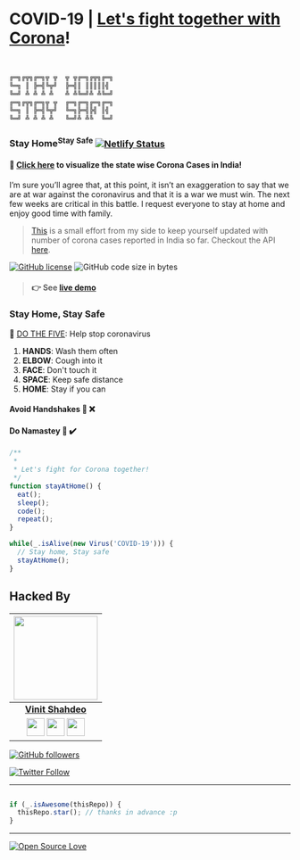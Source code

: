 # COVID-19 | [Let's fight together with Corona](https://corona-cases-india.netlify.com/)!

```javascript


╔═╗╔╦╗╔═╗╦ ╦  ╦ ╦╔═╗╔╦╗╔═╗
╚═╗ ║ ╠═╣╚╦╝  ╠═╣║ ║║║║║╣ 
╚═╝ ╩ ╩ ╩ ╩   ╩ ╩╚═╝╩ ╩╚═╝
╔═╗╔╦╗╔═╗╦ ╦  ╔═╗╔═╗╔═╗╔═╗
╚═╗ ║ ╠═╣╚╦╝  ╚═╗╠═╣╠╣ ║╣ 
╚═╝ ╩ ╩ ╩ ╩   ╚═╝╩ ╩╚  ╚═╝

```

### Stay Home<sup>Stay Safe</sup> [![Netlify Status](https://api.netlify.com/api/v1/badges/0497585e-79a2-4557-aa08-cc2200c3af32/deploy-status)](https://app.netlify.com/sites/corona-cases-india/deploys)

#### :mag_right: [Click here](https://corona-cases-india.netlify.com/) to visualize the state wise Corona Cases in India!

I’m sure you’ll agree that, at this point, it isn’t an exaggeration
to say that we are at war against the coronavirus and that it is a
war we must win. The next few weeks are critical in this battle. I
request everyone to stay at home and enjoy good time with
family.

> [This](https://corona-cases-india.netlify.com/) is a small effort from my side to keep yourself updated with number of corona cases reported in India so far. Checkout the API [here](https://sharadcodes.github.io/covid19-indian-stats/indian_states.json).

[![GitHub license](https://img.shields.io/github/license/vinitshahdeo/Corona-India?logo=github)](https://github.com/vinitshahdeo/Corona-India/blob/master/LICENSE) ![GitHub code size in bytes](https://img.shields.io/github/languages/code-size/vinitshahdeo/Corona-India?logo=react)

> #### :point_right: See [live demo](https://corona-cases-india.netlify.com/)

### Stay Home, Stay Safe

:wave: [DO THE FIVE](https://www.mohfw.gov.in/): Help stop coronavirus

1. **HANDS**: Wash them often
2. **ELBOW**: Cough into it
3. **FACE**: Don't touch it
4. **SPACE**: Keep safe distance
5. **HOME**: Stay if you can


#### Avoid Handshakes 🤝 ❌
#### Do Namastey 🙏 ✔️

```javascript
/**
 * 
 * Let's fight for Corona together!
 */
function stayAtHome() {
  eat();
  sleep();
  code();
  repeat();
}

while(_.isAlive(new Virus('COVID-19'))) {
  // Stay home, Stay safe
  stayAtHome();
}

```
## Hacked By

|                                                                                         <a href="https://fayz.in/stories/s/1522/0/?ckt_id=ZGL1ZGVk&title=story_of_vinit_shahdeo"><img src="assets/vinit-shahdeo.jpg" width=150px height=150px /></a>                                                                                         |
| :------------------------------------------------------------------------------------------------------------------------------------------------------------------------------------------------------------------------------------------------------------------------------------------------------------------------------------------: |
|                                                                                                                                        **[Vinit Shahdeo](https://www.linkedin.com/in/vinitshahdeo/)**                                                                                                                                        |
| <a href="https://twitter.com/Vinit_Shahdeo"><img src="https://raw.githubusercontent.com/vinitshahdeo/Water-Monitoring-System/master/assets/twitter.png" width="32px" height="32px"></a> <a href="https://www.facebook.com/vinit.shahdeo"><img src="https://raw.githubusercontent.com/vinitshahdeo/Water-Monitoring-System/master/assets/facebook.png" width="32px" height="32px"></a> <a href="https://www.linkedin.com/in/vinitshahdeo/"><img src="https://raw.githubusercontent.com/vinitshahdeo/Water-Monitoring-System/master/assets/linkedin.png" width="32px" height="32px"></a> |

[![GitHub followers](https://img.shields.io/github/followers/vinitshahdeo.svg?label=Follow%20@vinitshahdeo&style=social)](https://github.com/vinitshahdeo/) 

[![Twitter Follow](https://img.shields.io/twitter/follow/Vinit_Shahdeo?style=social)](https://twitter.com/Vinit_Shahdeo)

----
```javascript

if (_.isAwesome(thisRepo)) {
  thisRepo.star(); // thanks in advance :p
}

```
----

[![Open Source Love](https://badges.frapsoft.com/os/v2/open-source.svg?v=103)](https://github.com/vinitshahdeo)

